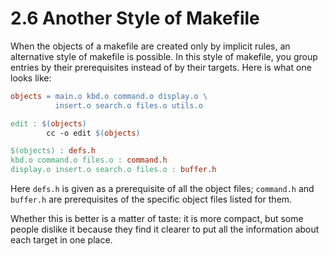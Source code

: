 # 2.6 Another Style of Makefile

When the objects of a makefile are created only by implicit rules, an alternative style of makefile is possible.
In this style of makefile, you group entries by their prerequisites instead of by their targets.
Here is what one looks like:

```makefile
objects = main.o kbd.o command.o display.o \
          insert.o search.o files.o utils.o

edit : $(objects)
        cc -o edit $(objects)

$(objects) : defs.h
kbd.o command.o files.o : command.h
display.o insert.o search.o files.o : buffer.h
```

Here `defs.h` is given as a prerequisite of all the object files;
`command.h` and `buffer.h` are prerequisites of the specific object files listed for them.

Whether this is better is a matter of taste: it is more compact, but some people dislike it because they find it clearer to put all the information about each target in one place.
